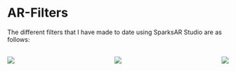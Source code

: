 # AR-Filters

The different filters that I have made to date using SparksAR Studio are as follows:
<br>
<br>
<p align="center">
<img src="https://user-images.githubusercontent.com/73272997/124395095-d3149c00-dd1f-11eb-9db9-bacd2814956a.png" align="left">
<img src="https://user-images.githubusercontent.com/73272997/129441395-3818594b-b2b3-47c1-9924-f6f7f3bcc510.png" align="center">
<img src="https://user-images.githubusercontent.com/73272997/124395308-00157e80-dd21-11eb-9d6d-a09aee041674.png" align="right">
</p>

